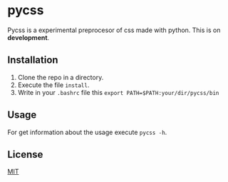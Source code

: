 # pycss

Pycss is a experimental preprocesor of css made with python. This is on **development**.

## Installation

1.  Clone the repo in a directory.
2.  Execute the file `install`.
3.  Write in your `.bashrc` file this `export PATH=$PATH:your/dir/pycss/bin`

## Usage

For get information about the usage execute `pycss -h`.

## License

[MIT](https://github.com/rich-97/req-ajax/blob/master/LICENSE)
